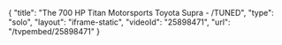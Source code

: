 {
    "title": "The 700 HP Titan Motorsports Toyota Supra - \/TUNED",
    "type": "solo",
    "layout": "iframe-static",
    "videoId": "25898471",
    "url": "\/tvpembed\/25898471"
}